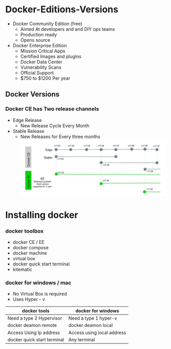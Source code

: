 
# Docker-Editions-Versions

-  Docker Community Edition (free)
   - Aimed At developers and and DIY ops teams
   - Production ready
	- Opens source
-  Docker Enterprise Edition
   - Mission Critical Apps  
   - Certified Images and plugins
   - Docker Data Center
   - Vulnerability Scans
   - Official Support
   -  $750 to $1200 Per year

## Docker Versions
### Docker CE has Two release channels
- Edge Release
	- New Release Cycle Every Month
- Stable Release
	- New Releases for Every three months
![Version Chart](https://github.com/venu-shastri/dockerknowledge/blob/master/images.JPG)

# Installing docker
### docker toolbox
- docker CE / EE
- docker compose
- docker machine
- virtual box
- docker quick start terminal
- kitematic
### docker for windows / mac
- No Virtual Box is required
- Uses Hyper - v

docker tools      | docker for windows 
 -------- | ---
 Need a type 2 Hypervisor | Need a type 1 hyper-v
 docker deamon remote | docker deamon local 
 Access Using Ip address | Access using local address
 docker quick start terminal | Any terminal
 
<!--stackedit_data:
eyJoaXN0b3J5IjpbLTE3NzI3MTQyMSwtMjA2NjQ4MTA2NCwxNz
IzNzM1MDc2LC0xMjY2OTIzODAzLDE5MTk4NTI3NDUsMTE3MzE2
MTk3MV19
-->